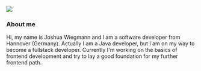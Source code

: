 <a href="https://joshuaw.de"><img src="https://img.shields.io/badge/Website-joshuaw.de-blue"/></a>

### About me
<p>
Hi, my name is Joshua Wiegmann and I am a software developer from Hannover (Germany). Actually I am a Java developer, but I am on my way to become a fullstack developer. Currently I'm working on the basics of frontend development and try to lay a good foundation for my further frontend path.



<!-- Wer bin ich, was kann ich, wo will ich hin -->

<!-- Stärkenprofil als Bild? -->

<!-- Link zur Website -->

<!-- Form für Kontakt? -->

<!--
**joxw1/joxw1** is a ✨ _special_ ✨ repository because its `README.md` (this file) appears on your GitHub profile.

Here are some ideas to get you started:

- 🔭 I’m currently working on ...
- 🌱 I’m currently learning ...
- 👯 I’m looking to collaborate on ...
- 🤔 I’m looking for help with ...
- 💬 Ask me about ...
- 📫 How to reach me: ...
- 😄 Pronouns: ...
- ⚡ Fun fact: ...
-->